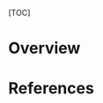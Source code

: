 [TOC]

# Overview

# References
[1]: http://www.riot-os.org/ "Open source operating system for IOT"
